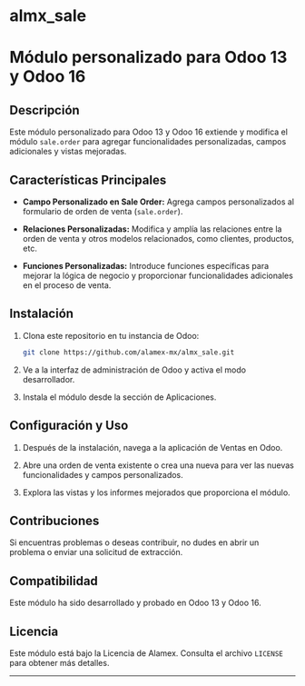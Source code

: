 # almx_sale
# Módulo personalizado para Odoo 13 y Odoo 16

## Descripción

Este módulo personalizado para Odoo 13 y Odoo 16 extiende y modifica el módulo `sale.order` para agregar funcionalidades personalizadas, campos adicionales y vistas mejoradas.

## Características Principales

- **Campo Personalizado en Sale Order:** Agrega campos personalizados al formulario de orden de venta (`sale.order`).

- **Relaciones Personalizadas:** Modifica y amplía las relaciones entre la orden de venta y otros modelos relacionados, como clientes, productos, etc.

- **Funciones Personalizadas:** Introduce funciones específicas para mejorar la lógica de negocio y proporcionar funcionalidades adicionales en el proceso de venta.

## Instalación

1. Clona este repositorio en tu instancia de Odoo:

    ```bash
    git clone https://github.com/alamex-mx/almx_sale.git
    ```

2. Ve a la interfaz de administración de Odoo y activa el modo desarrollador.

3. Instala el módulo desde la sección de Aplicaciones.

## Configuración y Uso

1. Después de la instalación, navega a la aplicación de Ventas en Odoo.

2. Abre una orden de venta existente o crea una nueva para ver las nuevas funcionalidades y campos personalizados.

3. Explora las vistas y los informes mejorados que proporciona el módulo.

## Contribuciones

Si encuentras problemas o deseas contribuir, no dudes en abrir un problema o enviar una solicitud de extracción.

## Compatibilidad

Este módulo ha sido desarrollado y probado en Odoo 13 y Odoo 16.

## Licencia

Este módulo está bajo la Licencia de Alamex. Consulta el archivo `LICENSE` para obtener más detalles. 

---
